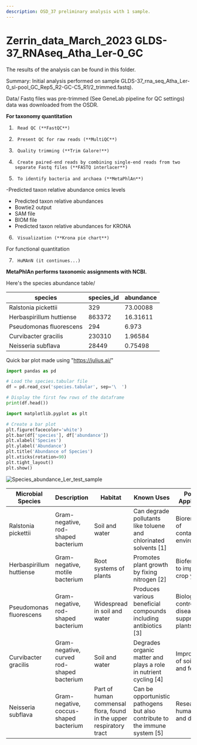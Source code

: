 ```yaml
---
description: OSD_37 preliminary analysis with 1 sample.
---
```


# Zerrin\_data\_March\_2023              GLDS-37\_RNAseq\_Atha\_Ler-0\_GC

The results of the analysis can be found in this folder.

Summary: Initial analysis performed on sample GLDS-37\_rna\_seq\_Atha\_Ler-0\_sl-pool\_GC\_Rep5\_R2-GC-C5\_R1/2\_trimmed.fastq).&#x20;

Data/ Fastq files was pre-trimmed (See GeneLab pipeline for QC settings) data was downloaded from the OSDR.

**For taxonomy quantitation**

1. ```
    Read QC (**FastQC**)
   ```
2. ```
    Present QC for raw reads (**MultiQC**)
   ```
3. ```
    Quality trimming (**Trim Galore!**)
   ```
4. ```
    Create paired-end reads by combining single-end reads from two separate Fastq files (**FASTQ interlacer**)
   ```
5. ```
    To identify bacteria and archaea (**MetaPhlAn**)
   ```

\-Predicted taxon relative abundance omics levels

* Predicted taxon relative abundances
* Bowtie2 output
* SAM file
* BIOM file
* Predicted taxon relative abundances for KRONA

6. ```
    Visualization (**Krona pie chart**)
   ```

For functional quantitation

7. ```
    HuMAnN (it continues...)
   ```

**MetaPhlAn performs taxonomic assignments with NCBI.**

Here's the species abundance table/

| species                  | species\_id | abundance |
| ------------------------ | ----------- | --------- |
| Ralstonia pickettii      | 329         | 73.00088  |
| Herbaspirillum huttiense | 863372      | 16.31611  |
| Pseudomonas fluorescens  | 294         | 6.973     |
| Curvibacter gracilis     | 230310      | 1.96584   |
| Neisseria subflava       | 28449       | 0.75498   |

Quick bar plot made using "https://julius.ai/"

```python
import pandas as pd

# Load the species.tabular file
df = pd.read_csv('species.tabular', sep='\	')

# Display the first few rows of the dataframe
print(df.head())

import matplotlib.pyplot as plt

# Create a bar plot
plt.figure(facecolor='white')
plt.bar(df['species'], df['abundance'])
plt.xlabel('Species')
plt.ylabel('Abundance')
plt.title('Abundance of Species')
plt.xticks(rotation=90)
plt.tight_layout()
plt.show()
```

![Species\_abundance\_Ler\_test\_sample](https://github.com/dr-richard-barker/Microbiome\_seedlings\_in\_space/assets/8679982/4d9fe3e8-c558-4c1a-9cdf-3d3063350d42)

<table><thead><tr><th width="194">Microbial Species</th><th>Description</th><th width="118">Habitat</th><th>Known Uses</th><th>Potential Applications</th><th>References</th></tr></thead><tbody><tr><td>Ralstonia pickettii</td><td>Gram-negative, rod-shaped bacterium</td><td>Soil and water</td><td>Can degrade pollutants like toluene and chlorinated solvents [1]</td><td>Bioremediation of contaminated environments</td><td>NCBI: <a href="https://www.ncbi.nlm.nih.gov/pmc/articles/PMC2672333/">link</a></td></tr><tr><td>Herbaspirillum huttiense</td><td>Gram-negative, motile bacterium</td><td>Root systems of plants</td><td>Promotes plant growth by fixing nitrogen [2]</td><td>Biofertilizers to improve crop yields</td><td>NCBI: <a href="https://www.ncbi.nlm.nih.gov/pmc/articles/PMC9247281/">link</a></td></tr><tr><td>Pseudomonas fluorescens</td><td>Gram-negative, rod-shaped bacterium</td><td>Widespread in soil and water</td><td>Produces various beneficial compounds including antibiotics [3]</td><td>Biological pest control, disease suppression in plants</td><td>NCBI: <a href="https://www.ncbi.nlm.nih.gov/pmc/articles/PMC10682437/">link</a></td></tr><tr><td>Curvibacter gracilis</td><td>Gram-negative, curved rod-shaped bacterium</td><td>Soil and water</td><td>Degrades organic matter and plays a role in nutrient cycling [4]</td><td>Improvement of soil health and fertility</td><td>PubMed: <a href="https://pubmed.ncbi.nlm.nih.gov/15545462/">link</a></td></tr><tr><td>Neisseria subflava</td><td>Gram-negative, coccus-shaped bacterium</td><td>Part of human commensal flora, found in the upper respiratory tract</td><td>Can be opportunistic pathogens but also contribute to the immune system [5]</td><td>Research on human health and diseases</td><td>NCBI Bookshelf: <a href="https://www.ncbi.nlm.nih.gov/books/NBK532961/">link</a></td></tr></tbody></table>
